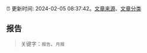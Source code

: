 :alarm_clock: 更新时间: 2024-02-05 08:37:42。[文章来源](/README.md)、[文章分类](/TAGS.md)

## 报告


> 关键字：`报告`、`月报`



